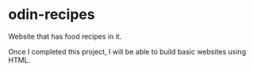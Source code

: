 # odin-recipes
Website that has food recipes in it.

Once I completed this project, I will be able to build basic websites using HTML.